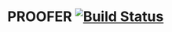 # PROOFER  [![Build Status](https://api.travis-ci.org/NickFoden/proofing-client.svg?branch=master)](https://travis-ci.org/NickFoden/proofing-client)